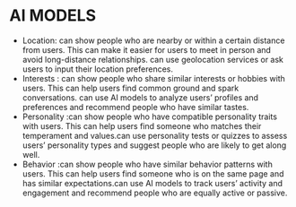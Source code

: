 # AI MODELS

- Location:  can show people who are nearby or within a certain distance from users. This can make it easier for  users to meet in person and avoid long-distance relationships.  can use geolocation services or ask users to input their location preferences.
- Interests :  can show people who share similar interests or hobbies with users. This can help users find common ground and spark conversations.  can use AI models to analyze  users’ profiles and preferences and recommend people who have similar tastes.
- Personality :can show people who have compatible personality traits with users. This can help users find someone who matches their temperament and values.can use personality tests or quizzes to assess users’ personality types and suggest people who are likely to get along well.
- Behavior :can show people who have similar behavior patterns with users. This can help users find someone who is on the same page and has similar expectations.can use AI models to track users’ activity and engagement and recommend people who are equally active or passive.